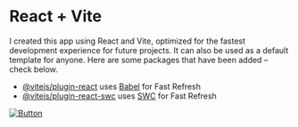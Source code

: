 # React + Vite

I created this app using React and Vite, optimized for the fastest development experience for future projects. It can also be used as a default template for anyone.
Here are some packages that have been added – check below.
- [@vitejs/plugin-react](https://github.com/vitejs/vite-plugin-react/blob/main/packages/plugin-react/README.md) uses [Babel](https://babeljs.io/) for Fast Refresh
- [@vitejs/plugin-react-swc](https://github.com/vitejs/vite-plugin-react-swc) uses [SWC](https://swc.rs/) for Fast Refresh

<a href="https://example.com" target="_blank">
  <img src="https://img.shields.io/badge/Button-Click%20Here-brightgreen" alt="Button">
</a>
